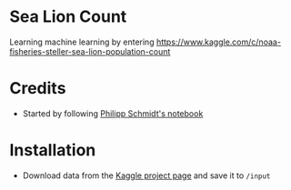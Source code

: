 # Sea Lion Count
Learning machine learning by entering https://www.kaggle.com/c/noaa-fisheries-steller-sea-lion-population-count

# Credits
* Started by following [Philipp Schmidt's notebook](https://www.kaggle.com/philschmidt/noaa-fisheries-steller-sea-lion-population-count/counting-sea-lions/notebook)

# Installation
* Download data from the [Kaggle project page](https://www.kaggle.com/c/noaa-fisheries-steller-sea-lion-population-count/data) and save it to `/input`